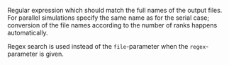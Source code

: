Regular expression which should match the full names of the output files. For parallel
simulations specify the same name as for the serial case; conversion of the file
names according to the number of ranks happens automatically.

Regex search is used instead of the `file`-parameter when the `regex`-parameter
is given.
